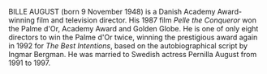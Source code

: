BILLE AUGUST (born 9 November 1948) is a Danish Academy Award-winning film and television director. His 1987 film _Pelle the Conqueror_ won the Palme d'Or, Academy Award and Golden Globe. He is one of only eight directors to win the Palme d'Or twice, winning the prestigious award again in 1992 for _The Best Intentions_, based on the autobiographical script by Ingmar Bergman. He was married to Swedish actress Pernilla August from 1991 to 1997.
